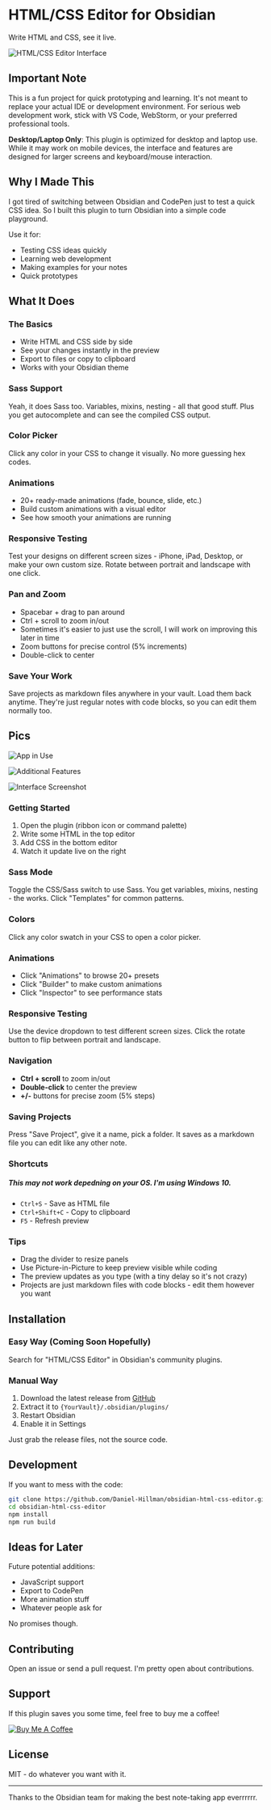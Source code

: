 # HTML/CSS Editor for Obsidian

Write HTML and CSS, see it live.

<!-- TODO: Add hero screenshot/GIF of the full app interface -->
<!-- Suggested: full-app-demo.gif - Show the complete interface with HTML/CSS editors and live preview -->
![HTML/CSS Editor Interface](screenshots/full-app-demo.gif) 

## Important Note

This is a fun project for quick prototyping and learning. It's not meant to replace your actual IDE or development environment. For serious web development work, stick with VS Code, WebStorm, or your preferred professional tools.

**Desktop/Laptop Only**: This plugin is optimized for desktop and laptop use. While it may work on mobile devices, the interface and features are designed for larger screens and keyboard/mouse interaction.

## Why I Made This

I got tired of switching between Obsidian and CodePen just to test a quick CSS idea. So I built this plugin to turn Obsidian into a simple code playground.

Use it for:
- Testing CSS ideas quickly
- Learning web development
- Making examples for your notes
- Quick prototypes

## What It Does

### The Basics
- Write HTML and CSS side by side
- See your changes instantly in the preview
- Export to files or copy to clipboard
- Works with your Obsidian theme

### Sass Support
Yeah, it does Sass too. Variables, mixins, nesting - all that good stuff. Plus you get autocomplete and can see the compiled CSS output.

### Color Picker
Click any color in your CSS to change it visually. No more guessing hex codes.

### Animations
- 20+ ready-made animations (fade, bounce, slide, etc.)
- Build custom animations with a visual editor
- See how smooth your animations are running

### Responsive Testing
Test your designs on different screen sizes - iPhone, iPad, Desktop, or make your own custom size. Rotate between portrait and landscape with one click.

### Pan and Zoom
- Spacebar + drag to pan around
- Ctrl + scroll to zoom in/out
- Sometimes it's easier to just use the scroll, I will work on improving this later in time
- Zoom buttons for precise control (5% increments)
- Double-click to center

### Save Your Work
Save projects as markdown files anywhere in your vault. Load them back anytime. They're just regular notes with code blocks, so you can edit them normally too.

## Pics

<!-- TODO: Add screenshot of the full interface in use -->
<!-- Suggested: app-in-use.png - Show the complete app with some example HTML/CSS and preview -->
![App in Use](SCREENSHOTS/app-in-use.png)

![Additional Features](SCREENSHOTS/4.png)

![Interface Screenshot](SCREENSHOTS/5.png)



### Getting Started
1. Open the plugin (ribbon icon or command palette)
2. Write some HTML in the top editor
3. Add CSS in the bottom editor
4. Watch it update live on the right

### Sass Mode
Toggle the CSS/Sass switch to use Sass. You get variables, mixins, nesting - the works. Click "Templates" for common patterns.

### Colors
Click any color swatch in your CSS to open a color picker.

### Animations
- Click "Animations" to browse 20+ presets
- Click "Builder" to make custom animations
- Click "Inspector" to see performance stats

### Responsive Testing
Use the device dropdown to test different screen sizes. Click the rotate button to flip between portrait and landscape.

### Navigation
- **Ctrl + scroll** to zoom in/out
- **Double-click** to center the preview
- **+/-** buttons for precise zoom (5% steps)

### Saving Projects
Press "Save Project", give it a name, pick a folder. It saves as a markdown file you can edit like any other note.

### Shortcuts 

##### This may not work depedning on your OS. I'm using Windows 10.
- `Ctrl+S` - Save as HTML file
- `Ctrl+Shift+C` - Copy to clipboard
- `F5` - Refresh preview

### Tips
- Drag the divider to resize panels
- Use Picture-in-Picture to keep preview visible while coding
- The preview updates as you type (with a tiny delay so it's not crazy)
- Projects are just markdown files with code blocks - edit them however you want

## Installation

### Easy Way (Coming Soon Hopefully)
Search for "HTML/CSS Editor" in Obsidian's community plugins.

### Manual Way
1. Download the latest release from [GitHub](https://github.com/Daniel-Hillman/obsidian-html-css-editor/releases)
2. Extract it to `{YourVault}/.obsidian/plugins/`
3. Restart Obsidian
4. Enable it in Settings

Just grab the release files, not the source code.

## Development

If you want to mess with the code:

```bash
git clone https://github.com/Daniel-Hillman/obsidian-html-css-editor.git
cd obsidian-html-css-editor
npm install
npm run build
```

## Ideas for Later

Future potential additions:
- JavaScript support
- Export to CodePen
- More animation stuff
- Whatever people ask for

No promises though.

## Contributing

Open an issue or send a pull request. I'm pretty open about contributions.

## Support

If this plugin saves you some time, feel free to buy me a coffee!

[![Buy Me A Coffee](https://www.buymeacoffee.com/assets/img/custom_images/orange_img.png)](https://www.buymeacoffee.com/danielhillman)

## License

MIT - do whatever you want with it.

---

Thanks to the Obsidian team for making the best note-taking app everrrrrr.